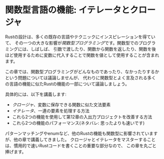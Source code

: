 <!--
# Functional Language Features: Iterators and Closures
-->

# 関数型言語の機能: イテレータとクロージャ

<!--
Rust’s design has taken inspiration from many existing languages and
techniques, and one significant influence is *functional programming*.
Programming in a functional style often includes using functions as values by
passing them in arguments, returning them from other functions, assigning them
to variables for later execution, and so forth.
-->

Rustの設計は、多くの既存の言語やテクニックにインスピレーションを得ていて、
その一つの大きな影響が*関数型プログラミング*です。関数型でのプログラミングには、しばしば、
引数で渡したり、関数から関数を返したり、関数を後ほど使用するために変数に代入することで関数を値として使用することが含まれます。

<!--
In this chapter, we won’t debate the issue of what functional programming is or
isn’t but will instead discuss some features of Rust that are similar to
features in many languages often referred to as functional.
-->

この章では、関数型プログラミングがどんなものであったり、なかったりするかという問題については議論しませんが、
代わりに関数型とよく言及される多くの言語の機能に似たRustの機能の一部について議論しましょう。

<!--
More specifically, we’ll cover:
-->

具体的には、以下を講義します:

<!--
* *Closures*, a function-like construct you can store in a variable
* *Iterators*, a way of processing a series of elements
* How to use these two features to improve the I/O project in Chapter 12
* The performance of these two features (Spoiler alert: they’re faster than you
might think!)
-->

* *クロージャ*、変数に保存できる関数に似た文法要素
* *イテレータ*、一連の要素を処理する方法
* これら2つの機能を使用して第12章の入出力プロジェクトを改善する方法
* これら2つの機能のパフォーマンス(ネタバレ: 思ったよりも速いです)

<!--
Other Rust features, such as pattern matching and enums, which we've covered in
other chapters, are influenced by the functional style as well. Mastering
closures and iterators is an important part of writing idiomatic, fast Rust
code, so we’ll devote this entire chapter to them.
-->

パターンマッチングやenumなど、他のRustの機能も関数型に影響されていますが、他の章で講義してきました。
クロージャとイテレータをマスターすることは、慣用的で速いRustコードを書くことの重要な部分なので、
この章を丸ごと捧げます。
